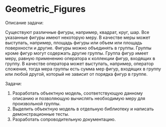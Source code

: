 # Geometric_Figures

Описание задачи:

Существуют различные фигуры, например, квадрат, круг, шар. Все указанные фигуры имеют некоторую меру. В качестве меры может выступать, например, площадь фигуры или объем или площадь поверхности и другие. Фигуры можно объединять в группы. Группы кроме фигур могут содержать другие группы. Группа фигур имеет меру, равную применению оператора к коллекции фигур, входящих в группу. В качестве оператора может выступать, например, оператор сложения, тогда мера группы есть сумма мер фигур, входящих в группу или любой другой, который не зависит от порядка фигур в группе.

Задачи:

1. Разработать объектную модель, соответствующую данному описанию и позволяющую вычислять необходимую меру для произвольной группы.
2. Выделить объектную модель в отдельную библиотеку и написать демонстрационные тесты.
3. Разработать сопроводительную документацию.
